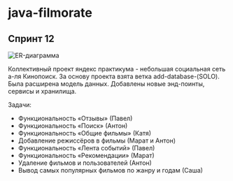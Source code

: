 # java-filmorate 
## Спринт 12
![ER-диаграмма](QuickDBD-export.png)

Коллективный проект яндекс практикума - небольшая социальная сеть а-ля Кинопоиск.
За основу проекта взята ветка add-database-(SOLO).
Была расширена модель данных. Добавлены новые энд-поинты, сервисы и хранилища.
 
Задачи:
- Функциональность  «Отзывы»  (Павел)
- Функциональность «Поиск» (Антон)
- Функциональность «Общие фильмы» (Катя)
- Добавление режиссёров в фильмы  (Марат и Антон)
- Функциональность «Лента событий»  (Павел)
- Функциональность «Рекомендации» (Марат)
- Удаление фильмов и пользователей (Антон)
- Вывод самых популярных фильмов по жанру и годам (Саша)
